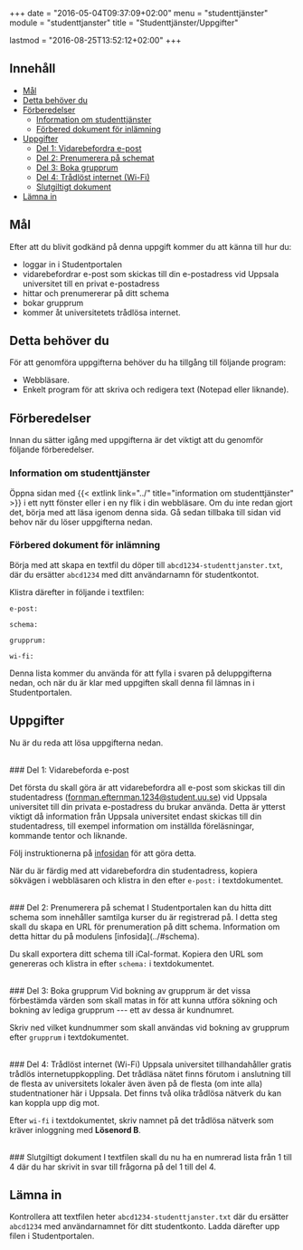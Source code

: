 +++
date = "2016-05-04T09:37:09+02:00"
menu = "studenttjänster"
module = "studenttjanster"
title = "Studenttjänster/Uppgifter"
 
lastmod = "2016-08-25T13:52:12+02:00"
+++

## Innehåll
+ [Mål](#mål)
+ [Detta behöver du](#detta-behöver-du)
+ [Förberedelser](#förberedelser)
    + [Information om studenttjänster](#information-om-studenttjänster)
    + [Förbered dokument för inlämning](#förbered-dokument-för-inlämning)
+ [Uppgifter](#uppgifter)
	+ [Del 1: Vidarebefordra e-post](#del-1-vidarebeforda-e-post)
	+ [Del 2: Prenumerera på schemat](#del-2-prenumerera-på-schemat)
	+ [Del 3: Boka grupprum](#del-3-boka-grupprum)
	+ [Del 4: Trådlöst internet (Wi-Fi)](#del-4-trådlöst-internet-wi-fi)
	+ [Slutgiltigt dokument](#slutgiltigt-dokument)
+ [Lämna in](#lämna-in)

## Mål
Efter att du blivit godkänd på denna uppgift kommer du att känna till hur du:

- loggar in i Studentportalen
- vidarebefordrar e-post som skickas till din e-postadress vid Uppsala
  universitet till en privat e-postadress
- hittar och prenumererar på ditt schema
- bokar grupprum
- kommer åt universitetets trådlösa internet.

## Detta behöver du
För att genomföra uppgifterna behöver du ha tillgång till följande program:

- Webbläsare.
- Enkelt program för att skriva och redigera text (Notepad eller liknande).

## Förberedelser

Innan du sätter igång med uppgifterna är det viktigt att du genomför följande förberedelser.

### Information om studenttjänster

Öppna sidan med {{< extlink link="../" title="information om studenttjänster" >}} i ett
nytt fönster eller i en ny flik i din webbläsare. Om du inte redan gjort det, börja
med att läsa igenom denna sida. Gå sedan tillbaka till sidan vid behov när
du löser uppgifterna nedan.

### Förbered dokument för inlämning

Börja med att skapa en textfil du döper till `abcd1234-studenttjanster.txt`, där du
ersätter `abcd1234` med ditt användarnamn för studentkontot.

Klistra därefter in följande i textfilen:
```none
e-post: 

schema:

grupprum:

wi-fi:
```

Denna lista kommer du använda för att fylla i svaren på deluppgifterna nedan, och
när du är klar med uppgiften skall denna fil lämnas in i Studentportalen.


## Uppgifter

Nu är du reda att lösa uppgifterna nedan. 

<br/>
### Del 1: Vidarebeforda e-post

Det första du skall göra är att vidarebefordra all e-post som skickas till din
studentadress (fornman.efternman.1234@student.uu.se) vid Uppsala universitet
till din privata e-postadress du brukar använda. Detta är ytterst viktigt då
information från Uppsala universitet endast skickas till din studentadress, till
exempel information om inställda föreläsningar, kommande tentor och liknande.

Följ instruktionerna på [infosidan](../#e-post) för att göra detta.

När du är färdig med att vidarebefordra din studentadress, kopiera sökvägen i
webbläsaren och klistra in den efter `e-post:` i textdokumentet.


<br/>
### Del 2: Prenumerera på schemat
I Studentportalen kan du hitta ditt schema som innehåller samtilga kurser du är
registrerad på. I detta steg skall du skapa en URL för prenumeration på ditt schema.
Information om detta hittar du på modulens [infosida](../#schema).

Du skall exportera ditt schema till iCal-format. Kopiera den URL som genereras och
klistra in efter `schema:` i textdokumentet.

<br/>
### Del 3: Boka grupprum
Vid bokning av grupprum är det vissa förbestämda värden som skall matas in
för att kunna utföra sökning och bokning av lediga grupprum --- ett av dessa är kundnumret.

Skriv ned vilket kundnummer som skall användas vid bokning av grupprum efter `grupprum`
i textdokumentet.

<br/>
### Del 4: Trådlöst internet (Wi-Fi)
Uppsala universitet tillhandahåller gratis trådlös internetuppkoppling. Det
trådläsa nätet finns förutom i anslutning till de flesta av universitets lokaler
även även på de flesta (om inte alla) studentnationer här i Uppsala. Det finns
två olika trådlösa nätverk du kan kan koppla upp dig mot.

Efter `wi-fi` i textdokumentet, skriv namnet på det trådlösa nätverk som kräver
inloggning med **Lösenord B**.

<br/>
### Slutgiltigt dokument
I textfilen skall du nu ha en numrerad lista från 1 till 4 där du har skrivit in
svar till frågorna på del 1 till del 4.

## Lämna in
Kontrollera att textfilen heter `abcd1234-studenttjanster.txt` där du ersätter
`abcd1234` med användarnamnet för ditt studentkonto. Ladda därefter upp filen
i Studentportalen.
